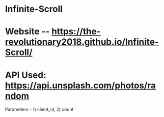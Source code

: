 # Infinite-Scroll

# Website -- https://the-revolutionary2018.github.io/Infinite-Scroll/

# API Used: https://api.unsplash.com/photos/random
Parameters - 1) client_id, 2) count
